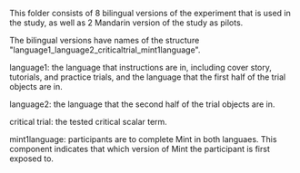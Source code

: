 This folder consists of 8 bilingual versions of the experiment that is used in the study, as well as 2 Mandarin version of the study as pilots.

The bilingual versions have names of the structure "language1_language2_criticaltrial_mint1language".

language1: the language that instructions are in, including cover story, tutorials, and practice trials, and the language that the first half of the trial objects are in.

language2: the language that the second half of the trial objects are in.

critical trial: the tested critical scalar term.

mint1language: participants are to complete Mint in both languaes. This component indicates that which version of Mint the participant is first exposed to.